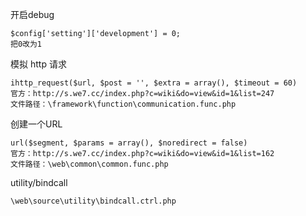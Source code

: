 开启debug

```
$config['setting']['development'] = 0;
把0改为1
```

模拟 http 请求

```
ihttp_request($url, $post = '', $extra = array(), $timeout = 60)
官方：http://s.we7.cc/index.php?c=wiki&do=view&id=1&list=247
文件路径：\framework\function\communication.func.php
```

创建一个URL

```
url($segment, $params = array(), $noredirect = false)
官方：http://s.we7.cc/index.php?c=wiki&do=view&id=1&list=162
文件路径：\web\common\common.func.php
```

utility/bindcall

```
\web\source\utility\bindcall.ctrl.php
```



